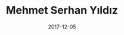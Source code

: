 ---
title: "Mehmet Serhan Yıldız"
img: people/serhan-yildiz.jpeg
collection: people
date: 2017-12-05
type: Ph.D.
---